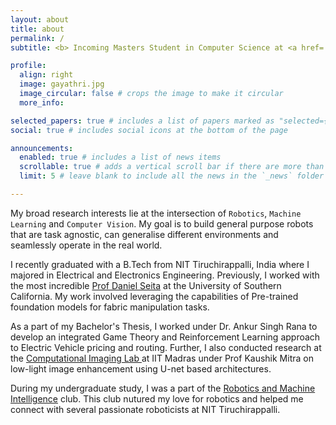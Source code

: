 ```yaml
---
layout: about
title: about
permalink: /
subtitle: <b> Incoming Masters Student in Computer Science at <a href='https://cse.ucsd.edu/graduate/degree-programs/ms-program'>UC San Diego</a> </b>

profile:
  align: right
  image: gayathri.jpg
  image_circular: false # crops the image to make it circular
  more_info: 

selected_papers: true # includes a list of papers marked as "selected={true}"
social: true # includes social icons at the bottom of the page

announcements:
  enabled: true # includes a list of news items
  scrollable: true # adds a vertical scroll bar if there are more than 3 news items
  limit: 5 # leave blank to include all the news in the `_news` folder

---
```

My broad research interests lie at the intersection of `Robotics`, `Machine Learning` and `Computer Vision`. My goal is to build general purpose robots that are task agnostic, can generalise different environments and seamlessly operate in the real world.

I recently graduated with a B.Tech from NIT Tiruchirappalli, India where I majored in Electrical and Electronics Engineering. Previously, I worked with the most incredible <a href='https://danielseita.github.io/'>Prof Daniel Seita</a> at the University of Southern California. My work involved leveraging the capabilities of Pre-trained foundation models for fabric manipulation tasks. 

As a part of my Bachelor's Thesis, I worked under Dr. Ankur Singh Rana to develop an integrated Game Theory and Reinforcement Learning approach to Electric Vehicle pricing and routing. Further, I also conducted research at the <a href= 'https://www.ee.iitm.ac.in/comp_photolab/'> Computational Imaging Lab </a> at IIT Madras under Prof Kaushik Mitra on low-light image enhancement using U-net based architectures. 

During my undergraduate study, I was a part of the <a href='https://rmi.nitt.edu/'>Robotics and Machine Intelligence</a> club. This club nutured my love for robotics and helped me connect with several passionate roboticists at NIT Tiruchirappalli. 

<!-- Write your biography here. Tell the world about yourself. Link to your favorite [subreddit](http://reddit.com). You can put a picture in, too. The code is already in, just name your picture `prof_pic.jpg` and put it in the `img/` folder.

Put your address / P.O. box / other info right below your picture. You can also disable any of these elements by editing `profile` property of the YAML header of your `_pages/about.md`. Edit `_bibliography/papers.bib` and Jekyll will render your [publications page](/al-folio/publications/) automatically.

Link to your social media connections, too. This theme is set up to use [Font Awesome icons](https://fontawesome.com/) and [Academicons](https://jpswalsh.github.io/academicons/), like the ones below. Add your Facebook, Twitter, LinkedIn, Google Scholar, or just disable all of them. -->
